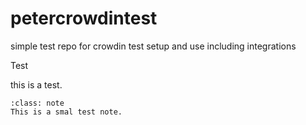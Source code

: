# petercrowdintest
simple test repo for crowdin test setup and use including integrations

Test

this is a test.

```[admonition} This is a test note
:class: note
This is a smal test note.

```
